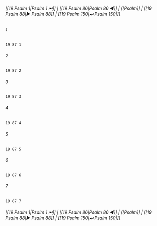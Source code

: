 
###### [[19 Psalm 1|Psalm 1 ⏮]] | [[19 Psalm 86|Psalm 86 ◀]] | [[Psalm]] | [[19 Psalm 88|▶ Psalm 88]] | [[19 Psalm 150|⏭ Psalm 150|]]

###### 1
``` verse
19 87 1 
```
###### 2
``` verse
19 87 2 
```
###### 3
``` verse
19 87 3 
```
###### 4
``` verse
19 87 4 
```
###### 5
``` verse
19 87 5 
```
###### 6
``` verse
19 87 6 
```
###### 7
``` verse
19 87 7 
```

###### [[19 Psalm 1|Psalm 1 ⏮]] | [[19 Psalm 86|Psalm 86 ◀]] | [[Psalm]] | [[19 Psalm 88|▶ Psalm 88]] | [[19 Psalm 150|⏭ Psalm 150|]]


